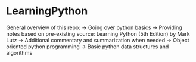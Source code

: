 # LearningPython

General overview of this repo:
-> Going over python basics
-> Providing notes based on pre-existing source: Learning Python (5th Edition) by Mark Lutz
-> Additional commentary and summarization when needed
-> Object oriented python programming
-> Basic python data structures and algorithms
